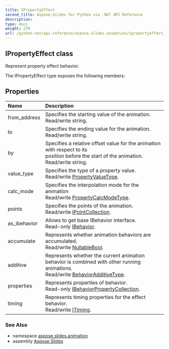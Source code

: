 ```yaml
---
title: IPropertyEffect
second_title: Aspose.Sildes for Python via .NET API Reference
description: 
type: docs
weight: 270
url: /python-net/api-reference/aspose.slides.animation/ipropertyeffect/
---
```


## IPropertyEffect class

Represent property effect behavior.

The IPropertyEffect type exposes the following members:
## Properties
| Name | Description |
| :- | :- |
|from_address|Specifies the starting value of the animation.<br/>            Read/write string.|
|to|Specifies the ending value for the animation.<br/>            Read/write string.|
|by|Specifies a relative offset value for the animation with respect to its<br/>            position before the start of the animation.<br/>            Read/write string.|
|value_type|Specifies the type of a property value.<br/>            Read/write [PropertyValueType](/slides/python-net/api-reference/aspose.slides.animation/propertyvaluetype/).|
|calc_mode|Specifies the interpolation mode for the animation<br/>            Read/write [PropertyCalcModeType](/slides/python-net/api-reference/aspose.slides.animation/propertycalcmodetype/).|
|points|Specifies the points of the animation.<br/>            Read/write [IPointCollection](/slides/python-net/api-reference/aspose.slides.animation/ipointcollection/).|
|as_ibehavior|Allows to get base IBehavior interface.<br/>            Read-only [IBehavior](/slides/python-net/api-reference/aspose.slides.animation/ibehavior/).|
|accumulate|Represents whether animation behaviors are accumulated.<br/>            Read/write [NullableBool](/slides/python-net/api-reference/aspose.slides/nullablebool/).|
|additive|Represents whether the current animation behavior is combined with other running animations.<br/>            Read/write [BehaviorAdditiveType](/slides/python-net/api-reference/aspose.slides.animation/behavioradditivetype/).|
|properties|Represents properties of behavior.<br/>            Read-only [IBehaviorPropertyCollection](/slides/python-net/api-reference/aspose.slides.animation/ibehaviorpropertycollection/).|
|timing|Represents timing properties for the effect behavior.<br/>            Read/write [ITiming](/slides/python-net/api-reference/aspose.slides.animation/itiming/).|

### See Also

* namespace [aspose.slides.animation](/slides/python-net/api-reference/aspose.slides.animation/)
* assembly [Aspose.Slides](/slides/python-net/api-reference/)

